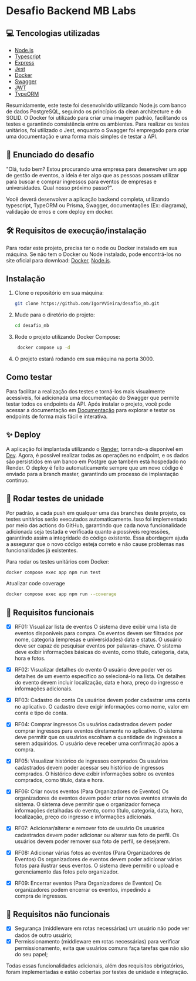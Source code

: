 # Desafio Backend MB Labs

## 💻 Tencologias utilizadas

- [Node.js](https://nodejs.org/en)
- [Typescript](https://www.typescriptlang.org/)
- [Express](https://expressjs.com/pt-br/)
- [Jest](https://jestjs.io/pt-BR/)
- [Docker](https://www.docker.com/)
- [Swagger](https://swagger.io/)
- [JWT](https://jwt.io/)
- [TypeORM](https://typeorm.io/)

Resumidamente, este teste foi desenvolvido utilizando Node.js com banco de dados PostgreSQL, seguindo os princípios da clean architecture e do SOLID. O Docker foi utilizado para criar uma imagem padrão, facilitando os testes e garantindo consistência entre os ambientes. Para realizar os testes unitários, foi utilizado o Jest, enquanto o Swagger foi empregado para criar uma documentação e uma forma mais simples de testar a API.

## 🤔 Enunciado do desafio

"Olá, tudo bem? Estou procurando uma empresa para desenvolver um app de gestão de eventos, a ideia é ter algo que as pessoas possam utilizar para buscar e comprar ingressos para eventos de empresas e universidades. Qual nosso próximo passo?".

Você deverá desenvolver a aplicação backend completa, utilizando typescript, TypeORM ou Prisma, Swagger, documentações (Ex: diagrama), validação de erros e com deploy em docker.

## 🛠️ Requisitos de execução/instalação

Para rodar este projeto, precisa ter o node ou Docker instalado em sua máquina. Se não tem o Docker ou Node instalado, pode encontrá-los no site oficial para download: [Docker](https://www.docker.com/), [Node.js](https://nodejs.org/en).

## Instalação

1. Clone o repositório em sua máquina:

   ```bash
   git clone https://github.com/IgorVVieira/desafio_mb.git
   ```

2. Mude para o diretório do projeto:

   ```bash
   cd desafio_mb
   ```

3. Rode o projeto utilizando Docker Compose:

   ```bash
    docker compose up -d
   ```

4. O projeto estará rodando em sua máquina na porta 3000.

## Como testar

Para facilitar a realização dos testes e torná-los mais visualmente acessíveis, foi adicionada uma documentação do Swagger que permite testar todos os endpoints da API. Após instalar o projeto, você pode acessar a documentação em [Documentação](http://localhost:3000/api-docs) para explorar e testar os endpoints de forma mais fácil e interativa.

## ✨ Deploy

A aplicação foi implantada utilizando o [Render](https://render.com/), tornando-a disponível em [Dev](https://desafio-mb-labs.onrender.com/api-docs). Agora, é possível realizar todas as operações no endpoint, e os dados são persistidos em um banco em Postgre que também está hospedado no Render. O deploy é feito automaticamente sempre que um novo código é enviado para a branch master, garantindo um processo de implantação contínuo.

## 🧪 Rodar testes de unidade

Por padrão, a cada push em qualquer uma das branches deste projeto, os testes unitários serão executados automaticamente. Isso foi implementado por meio das actions do GitHub, garantindo que cada nova funcionalidade adicionada seja testada e verificada quanto a possíveis regressões, garantindo assim a integridade do código existente. Essa abordagem ajuda a assegurar que o novo código esteja correto e não cause problemas nas funcionalidades já existentes.

Para rodar os testes unitários com Docker:

```bash
docker compose exec app npm run test
```

Atualizar code coverage

```bash
docker compose exec app npm run --coverage
```

## 🎉 Requisitos funcionais

- [x] RF01: Visualizar lista de eventos
      O sistema deve exibir uma lista de eventos disponíveis para compra.
      Os eventos devem ser filtrados por nome, categoria (empresas e universidades) data e status.
      O usuário deve ser capaz de pesquisar eventos por palavras-chave.
      O sistema deve exibir informações básicas do evento, como título, categoria, data, hora e fotos.

- [x] RF02: Visualizar detalhes do evento
      O usuário deve poder ver os detalhes de um evento específico ao selecioná-lo na lista.
      Os detalhes do evento devem incluir localização, data e hora, preço do ingresso e informações adicionais.

- [x] RF03: Cadastro de conta
      Os usuários devem poder cadastrar uma conta no aplicativo.
      O cadastro deve exigir informações como nome, valor em conta e tipo de conta.

- [x] RF04: Comprar ingressos
      Os usuários cadastrados devem poder comprar ingressos para eventos diretamente no aplicativo.
      O sistema deve permitir que os usuários escolham a quantidade de ingressos a serem adquiridos.
      O usuário deve receber uma confirmação após a compra.

- [x] RF05: Visualizar histórico de ingressos comprados
      Os usuários cadastrados devem poder acessar seu histórico de ingressos comprados.
      O histórico deve exibir informações sobre os eventos comprados, como título, data e hora.

- [x] RF06: Criar novos eventos (Para Organizadores de Eventos)
      Os organizadores de eventos devem poder criar novos eventos através do sistema.
      O sistema deve permitir que o organizador forneça informações detalhadas do evento, como título, categoria, data, hora, localização, preço do ingresso e informações adicionais.

- [x] RF07: Adicionar/alterar e remover foto de usuário
      Os usuários cadastrados devem poder adicionar ou alterar sua foto de perfil.
      Os usuários devem poder remover sua foto de perfil, se desejarem.

- [x] RF08: Adicionar várias fotos ao eventos (Para Organizadores de Eventos)
      Os organizadores de eventos devem poder adicionar várias fotos para ilustrar seus eventos.
      O sistema deve permitir o upload e gerenciamento das fotos pelo organizador.

- [x] RF09: Encerrar eventos (Para Organizadores de Eventos)
      Os organizadores podem encerrar os eventos, impedindo a compra de ingressos.

## 🎉 Requisitos não funcionais

- [x] Segurança (middleware em rotas necessárias) um usuário não pode ver dados de outro usuário;
- [x] Permissionamento (middleware em rotas necessárias) para verificar permissionamento, evita que usuários comuns faça tarefas que não são do seu papel;

Todas essas funcionalidades adicionais, além dos requisitos obrigatórios, foram implementadas e estão cobertas por testes de unidade e integração.
